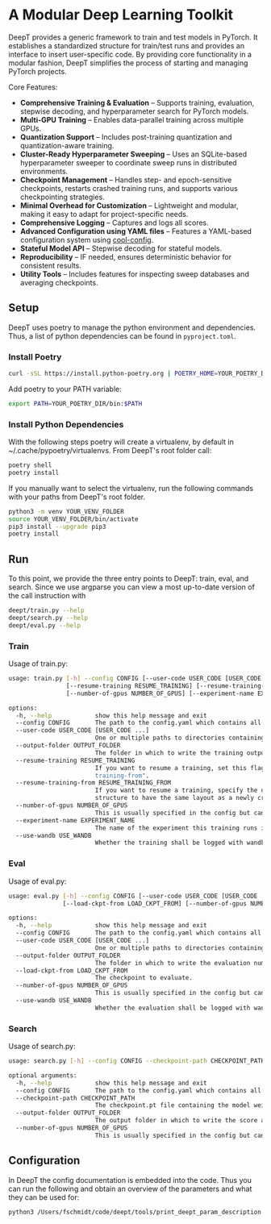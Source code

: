 # A Modular Deep Learning Toolkit

DeepT provides a generic framework to train and test models in PyTorch.
It establishes a standardized structure for train/test runs and provides an interface to insert user-specific code.
By providing core functionality in a modular fashion, DeepT simplifies the process of starting and managing PyTorch projects.

Core Features:

- **Comprehensive Training & Evaluation** – Supports training, evaluation, stepwise decoding, and hyperparameter search for PyTorch models.
- **Multi-GPU Training** – Enables data-parallel training across multiple GPUs.
- **Quantization Support** – Includes post-training quantization and quantization-aware training.
- **Cluster-Ready Hyperparameter Sweeping** – Uses an SQLite-based hyperparameter sweeper to coordinate sweep runs in distributed environments.
- **Checkpoint Management** – Handles step- and epoch-sensitive checkpoints, restarts crashed training runs, and supports various checkpointing strategies.
- **Minimal Overhead for Customization** – Lightweight and modular, making it easy to adapt for project-specific needs.
- **Comprehensive Logging** – Captures and logs all scores.
- **Advanced Configuration using YAML files** – Features a YAML-based configuration system using [cool-config](https://github.com/flixxox/yaml-config-mngr).
- **Stateful Model API** –  Stepwise decoding for stateful models.
- **Reproducibility** – IF needed, ensures deterministic behavior for consistent results.
- **Utility Tools** – Includes features for inspecting sweep databases and averaging checkpoints.


## Setup ##

DeepT uses poetry to manage the python environment and dependencies.
Thus, a list of python dependencies can be found in `pyproject.toml`.

### Install Poetry ####

```bash
curl -sSL https://install.python-poetry.org | POETRY_HOME=YOUR_POETRY_DIR python3 -
```

Add poetry to your PATH variable:
```bash
export PATH=YOUR_POETRY_DIR/bin:$PATH
```

### Install Python Dependencies ####

With the following steps poetry will create a virtualenv, by default in ~/.cache/pypoetry/virtualenvs.
From DeepT's root folder call:
```bash
poetry shell
poetry install
```

If you manually want to select the virtualenv, run the following commands with your paths from DeepT's root folder.
```bash
python3 -m venv YOUR_VENV_FOLDER
source YOUR_VENV_FOLDER/bin/activate
pip3 install --upgrade pip3
poetry install
```

## Run ##

To this point, we provide the three entry points to DeepT: train, eval, and search.
Since we use argparse you can view a most up-to-date version of the call instruction with
```bash
deept/train.py --help
deept/search.py --help
deept/eval.py --help
```

### Train ###

Usage of train.py:

```bash
usage: train.py [-h] --config CONFIG [--user-code USER_CODE [USER_CODE ...]] --output-folder OUTPUT_FOLDER
                [--resume-training RESUME_TRAINING] [--resume-training-from RESUME_TRAINING_FROM]
                [--number-of-gpus NUMBER_OF_GPUS] [--experiment-name EXPERIMENT_NAME] [--use-wandb USE_WANDB]

options:
  -h, --help            show this help message and exit
  --config CONFIG       The path to the config.yaml which contains all user defined parameters.
  --user-code USER_CODE [USER_CODE ...]
                        One or multiple paths to directories containing user code.
  --output-folder OUTPUT_FOLDER
                        The folder in which to write the training output (ckpts, learning-rates, perplexities etc.)
  --resume-training RESUME_TRAINING
                        If you want to resume a training, set this flag to 1 and specify the directory with "resume-
                        training-from".
  --resume-training-from RESUME_TRAINING_FROM
                        If you want to resume a training, specify the output directory here. We expect its folder
                        structure to have the same layout as a newly created one by DeepT.
  --number-of-gpus NUMBER_OF_GPUS
                        This is usually specified in the config but can also be overwritten from the cli.
  --experiment-name EXPERIMENT_NAME
                        The name of the experiment this training runs in.
  --use-wandb USE_WANDB
                        Whether the training shall be logged with wandb.
```

### Eval ###

Usage of eval.py:

```bash
usage: eval.py [-h] --config CONFIG [--user-code USER_CODE [USER_CODE ...]] --output-folder OUTPUT_FOLDER
               [--load-ckpt-from LOAD_CKPT_FROM] [--number-of-gpus NUMBER_OF_GPUS] [--use-wandb USE_WANDB]

options:
  -h, --help            show this help message and exit
  --config CONFIG       The path to the config.yaml which contains all user defined parameters.
  --user-code USER_CODE [USER_CODE ...]
                        One or multiple paths to directories containing user code.
  --output-folder OUTPUT_FOLDER
                        The folder in which to write the evaluation numbers.
  --load-ckpt-from LOAD_CKPT_FROM
                        The checkpoint to evaluate.
  --number-of-gpus NUMBER_OF_GPUS
                        This is usually specified in the config but can also be overwritten from the cli.
  --use-wandb USE_WANDB
                        Whether the evaluation shall be logged with wandb.
```

### Search ###

Usage of search.py:

```bash
usage: search.py [-h] --config CONFIG --checkpoint-path CHECKPOINT_PATH [--output-folder OUTPUT_FOLDER] [--number-of-gpus NUMBER_OF_GPUS]

optional arguments:
  -h, --help            show this help message and exit
  --config CONFIG       The path to the config.yaml which contains all user defined parameters. It may or may not match the one trained with. This is up to the user to ensure.
  --checkpoint-path CHECKPOINT_PATH
                        The checkpoint.pt file containing the model weights.
  --output-folder OUTPUT_FOLDER
                        The output folder in which to write the score and hypotheses.
  --number-of-gpus NUMBER_OF_GPUS
                        This is usually specified in the config but can also be overwritten from the cli. However, in search this can only be 0 or 1. We do not support multi-gpu decoding. If you set it to >1 we will set it back to 1 so that you dont need to modify the config in search.
```


## Configuration ##

In DeepT the config documentation is embedded into the code.
Thus you can run the following and obtain an overview of the parameters and what they can be used for:
```bash
python3 /Users/fschmidt/code/deept/tools/print_deept_param_description.py
```